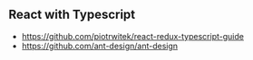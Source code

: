 ## React with Typescript
- https://github.com/piotrwitek/react-redux-typescript-guide
- https://github.com/ant-design/ant-design

